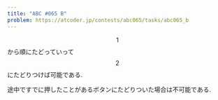 ```yaml
---
title: "ABC #065 B"
problem: https://atcoder.jp/contests/abc065/tasks/abc065_b
---
```

$$ 1 $$ から順にたどっていって $$ 2 $$ にたどりつけば可能である.

途中ですでに押したことがあるボタンにたどりついた場合は不可能である.
